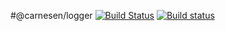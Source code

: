 #@carnesen/logger
[![Build Status](https://travis-ci.org/carnesen/logger.svg?branch=master)](https://travis-ci.org/carnesen/logger)
[![Build status](https://ci.appveyor.com/api/projects/status/t5o6m4w2xq6wvo82/branch/master?svg=true)](https://ci.appveyor.com/project/carnesen/logger/branch/master)
